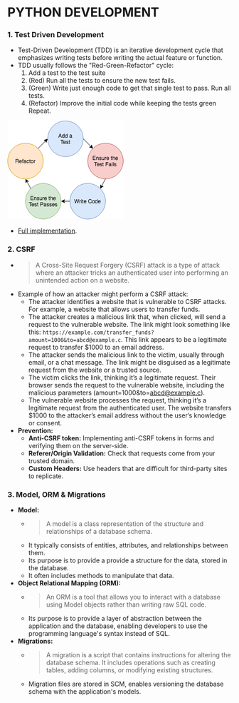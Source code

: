 # PYTHON DEVELOPMENT

### 1. Test Driven Development

- Test-Driven Development (TDD) is an iterative development cycle that emphasizes writing tests before writing the actual feature or function.  
- TDD usually follows the "Red-Green-Refactor" cycle:
  1. Add a test to the test suite
  2. (Red) Run all the tests to ensure the new test fails.
  3. (Green) Write just enough code to get that single test to pass. Run all tests.
  4. (Refactor) Improve the initial code while keeping the tests green Repeat.

![](src/tdd.png)
- [Full implementation](https://github.com/mjhea0/flaskr-tdd).


### 2. CSRF

- > A Cross-Site Request Forgery (CSRF) attack is a type of attack where an attacker tricks an authenticated user into performing an unintended action on a website.
- Example of how an attacker might perform a CSRF attack:
  - The attacker identifies a website that is vulnerable to CSRF attacks. For example, a website that allows users to transfer funds.
  - The attacker creates a malicious link that, when clicked, will send a request to the vulnerable website. The link might look something like this: `https://example.com/transfer_funds?amount=1000&to=abcd@example.c`. This link appears to be a legitimate request to transfer $1000 to an email address.
  - The attacker sends the malicious link to the victim, usually through email, or a chat message. The link might be disguised as a legitimate request from the website or a trusted source.
  - The victim clicks the link, thinking it’s a legitimate request. Their browser sends the request to the vulnerable website, including the malicious parameters (amount=1000&to=abcd@example.c).
  - The vulnerable website processes the request, thinking it’s a legitimate request from the authenticated user. The website transfers $1000 to the attacker’s email address without the user’s knowledge or consent.
- **Prevention:**
  - **Anti-CSRF token:** Implementing anti-CSRF tokens in forms and verifying them on the server-side.
  - **Referer/Origin Validation:** Check that requests come from your trusted domain.
  - **Custom Headers:** Use headers that are difficult for third-party sites to replicate.


### 3. Model, ORM & Migrations

- **Model:**
  - > A model is a class representation of the structure and relationships of a database schema.
  - It typically consists of entities, attributes, and relationships between them.
  - Its purpose is to provide a provide a structure for the data, stored in the database.
  - It often includes methods to manipulate that data.
- **Object Relational Mapping (ORM):**
  - > An ORM is a tool that allows you to interact with a database using Model objects rather than writing raw SQL code.
  - Its purpose is to provide a layer of abstraction between the application and the database, enabling developers to use the programming language's syntax instead of SQL.
- **Migrations:**
  - > A migration is a script that contains instructions for altering the database schema. It includes operations such as creating tables, adding columns, or modifying existing structures.
  - Migration files are stored in SCM, enables versioning the database schema with the application's models.
